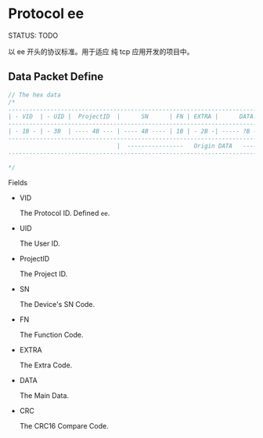 # Protocol ee

STATUS: TODO

以 ee 开头的协议标准。用于适应 纯 tcp 应用开发的项目中。

## Data Packet Define

```javascript
// The hex data
/*
--------------------------------------------------------------------------------------
| - VID  | - UID |  ProjectID  |      SN      | FN | EXTRA |      DATA...    |  CRC  |
--------------------------------------------------------------------------------------
| - 1B - | - 3B  | ---- 4B --- | ---- 4B ---- | 1B | - 2B -| ----- ?B ------ | - 2B  |
--------------------------------------------------------------------------------------
                               |  ----------------   Origin DATA   ----------------  |
--------------------------------------------------------------------------------------

*/
```

Fields

- VID

  The Protocol ID. Defined `ee`.
- UID

  The User ID.
- ProjectID

  The Project ID.
- SN

  The Device's SN Code.
- FN

  The Function Code.
- EXTRA

  The Extra Code.
- DATA

  The Main Data.
- CRC

  The CRC16 Compare Code.